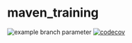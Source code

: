 # maven_training

![example branch parameter](https://github.com/cherubin75/maven_training/actions/workflows/build.yml/badge.svg)
[![codecov](https://codecov.io/gh/cherubin75/maven_training/branch/main/graph/badge.svg?token=UTR90985DD)](https://codecov.io/gh/cherubin75/maven_training)
